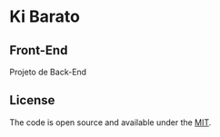 # Ki Barato

## Front-End

Projeto de Back-End

## License

The code is open source and available under the [MIT](LICENSE.md).
